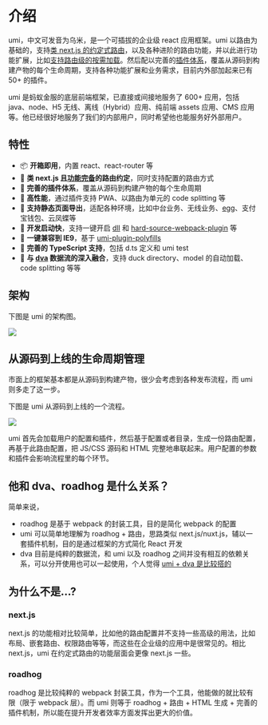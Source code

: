 
# 介绍

umi，中文可发音为乌米，是一个可插拔的企业级 react 应用框架。umi 以路由为基础的，支持[类 next.js 的约定式路由](https://umijs.org/zh/guide/router.html)，以及各种进阶的路由功能，并以此进行功能扩展，比如[支持路由级的按需加载](https://umijs.org/zh/plugin/umi-plugin-react.html#dynamicimport)。然后配以完善的[插件体系](https://umijs.org/zh/plugin/)，覆盖从源码到构建产物的每个生命周期，支持各种功能扩展和业务需求，目前内外部加起来已有 50+ 的插件。

umi 是蚂蚁金服的底层前端框架，已直接或间接地服务了 600+ 应用，包括 java、node、H5 无线、离线（Hybrid）应用、纯前端 assets 应用、CMS 应用等。他已经很好地服务了我们的内部用户，同时希望他也能服务好外部用户。

## 特性

* 📦 **开箱即用**，内置 react、react-router 等
* 🏈 **类 next.js 且[功能完备](./router.html)的路由约定**，同时支持配置的路由方式
* 🎉 **完善的插件体系**，覆盖从源码到构建产物的每个生命周期
* 🚀 **高性能**，通过插件支持 PWA、以路由为单元的 code splitting 等
* 💈 **支持静态页面导出**，适配各种环境，比如中台业务、无线业务、[egg](https://github.com/eggjs/egg)、支付宝钱包、云凤蝶等
* 🚄 **开发启动快**，支持一键开启 [dll](../plugin/umi-plugin-react.html#dll) 和 [hard-source-webpack-plugin](../plugin/umi-plugin-react.html#hardSource) 等
* 🐠 **一键兼容到 IE9**，基于 [umi-plugin-polyfills](../plugin/umi-plugin-react.html#polyfills)
* 🍁 **完善的 TypeScript 支持**，包括 d.ts 定义和 umi test
* 🌴 **与 [dva](https://dvajs.com/) 数据流的深入融合**，支持 duck directory、model 的自动加载、code splitting 等等

## 架构

下图是 umi 的架构图。

<img src="https://gw.alipayobjects.com/zos/rmsportal/zvfEXesXdgTzWYZCuHLe.png" />

## 从源码到上线的生命周期管理

市面上的框架基本都是从源码到构建产物，很少会考虑到各种发布流程，而 umi 则多走了这一步。

下图是 umi 从源码到上线的一个流程。

<img src="https://gw.alipayobjects.com/zos/rmsportal/NKsqmTAttwTzYVMJMcnB.png" />

umi 首先会加载用户的配置和插件，然后基于配置或者目录，生成一份路由配置，再基于此路由配置，把 JS/CSS 源码和 HTML 完整地串联起来。用户配置的参数和插件会影响流程里的每个环节。

## 他和 dva、roadhog 是什么关系？

简单来说，

* roadhog 是基于 webpack 的封装工具，目的是简化 webpack 的配置
* umi 可以简单地理解为 roadhog + 路由，思路类似 next.js/nuxt.js，辅以一套插件机制，目的是通过框架的方式简化 React 开发
* dva 目前是纯粹的数据流，和 umi 以及 roadhog 之间并没有相互的依赖关系，可以分开使用也可以一起使用，个人觉得 [umi + dva 是比较搭的](https://github.com/sorrycc/blog/issues/66)

## 为什么不是...?

### next.js

next.js 的功能相对比较简单，比如他的路由配置并不支持一些高级的用法，比如布局、嵌套路由、权限路由等等，而这些在企业级的应用中是很常见的。相比 next.js，umi 在约定式路由的功能层面会更像 next.js 一些。

### roadhog

roadhog 是比较纯粹的 webpack 封装工具，作为一个工具，他能做的就比较有限（限于 webpack 层）。而 umi 则等于 roadhog + 路由 + HTML 生成 + 完善的插件机制，所以能在提升开发者效率方面发挥出更大的价值。
